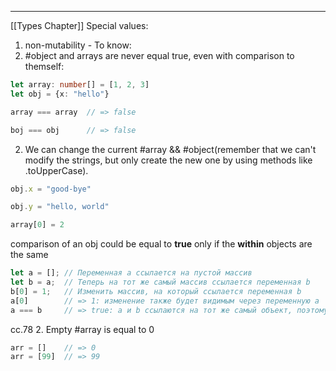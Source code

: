 ***
[[Types Chapter]]
Special values: 
1.  non-mutability - 
To know:
1.  #object and arrays are never equal true, even with comparison to themself: 
```ts
let array: number[] = [1, 2, 3]
let obj = {x: "hello"}

array === array  // => false

boj === obj      // => false
```
	
2. We can change the current #array && #object(remember that we can't modify the strings, but only create the new one by using methods like .toUpperCase).
	
```ts
obj.x = "good-bye"

obj.y = "hello, world"

array[0] = 2
```
	
	
comparison of an obj could be equal to **true** only if the **within** objects are the same
	
```ts
let а = []; // Переменная а ссылается на пустой массив
let b = а;  // Теперь на тот же самый массив ссылается переменная b
b[0] = 1;   // Изменить массив, на который ссылается переменная b
а[0]        // => 1: изменение также будет видимым через переменную а
а === b     // => true: а и b ссылаются на тот же самый объект, поэтому они равны
```

cc.78
2.  Empty #array is equal to 0
```ts
arr = []    // => 0
arr = [99]  // => 99
```